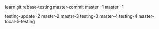 learn git rebase-testing
master-commit
master -1
master -1

testing-update -2
master-2
master-3
testing-3
master-4
testing-4
master-local-5-testing
